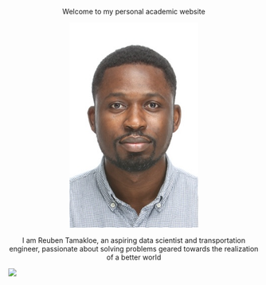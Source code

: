 




<p align="center">
    Welcome to my personal academic website
</p>

<p align="center">
  <img src="/assets/logo.jpg" />
</p>

<p align="center">
    I am Reuben Tamakloe, an aspiring data scientist and transportation engineer, passionate about solving problems geared towards the realization of a better world
</p>

<p align="left">
<a href="https://hits.seeyoufarm.com"><img src="http://hits.dwyl.com/dev-yakuza/react-native-image-modal.svg"/></a>
</p>







